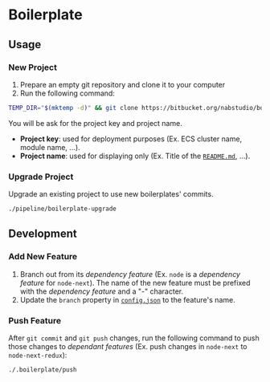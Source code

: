 # Boilerplate

## Usage

### New Project

1. Prepare an empty git repository and clone it to your computer
2. Run the following command:

```bash
TEMP_DIR="$(mktemp -d)" && git clone https://bitbucket.org/nabstudio/boilerplates "${TEMP_DIR}" && "${TEMP_DIR}/pipeline/boilerplate-init" && rm -rf "${TEMP_DIR}"
```

You will be ask for the project key and project name.

- **Project key**: used for deployment purposes (Ex. ECS cluster name, module name, ...).
- **Project name**: used for displaying only (Ex. Title of the [`README.md`](../README.md), ...).

### Upgrade Project

Upgrade an existing project to use new boilerplates' commits.

```bash
./pipeline/boilerplate-upgrade
```

## Development

### Add New Feature

1. Branch out from its *dependency feature* (Ex. `node` is a *dependency feature* for `node-next`). The name of the new feature must be prefixed with the *dependency feature* and a "-" character.
2. Update the `branch` property in [`config.json`](./config.json) to the feature's name.

### Push Feature

After `git commit` and `git push` changes, run the following command to push those changes to *dependant features* (Ex. push changes in `node-next` to `node-next-redux`):

```bash
./.boilerplate/push
```

